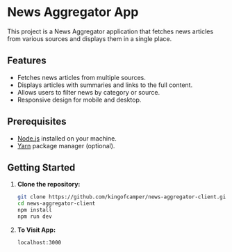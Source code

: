 # News Aggregator App

This project is a News Aggregator application that fetches news articles from various sources and displays them in a single place.

## Features

- Fetches news articles from multiple sources.
- Displays articles with summaries and links to the full content.
- Allows users to filter news by category or source.
- Responsive design for mobile and desktop.

## Prerequisites

- [Node.js](https://nodejs.org/) installed on your machine.
- [Yarn](https://yarnpkg.com/) package manager (optional).

## Getting Started

1. **Clone the repository:**

   ```bash
   git clone https://github.com/kingofcamper/news-aggregator-client.git
   cd news-aggregator-client
   npm install
   npm run dev
   ```

2. **To Visit App:**

   `localhost:3000`
